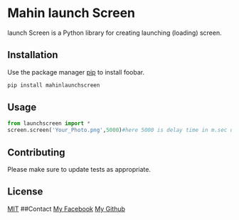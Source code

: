 # Mahin launch Screen

launch Screen is a Python library for creating launching (loading) screen.

## Installation

Use the package manager [pip](https://pip.pypa.io/en/stable/) to install foobar.

```bash
pip install mahinlaunchscreen
```

## Usage

```python
from launchscreen import * 
screen.screen('Your_Photo.png',5000)#here 5000 is delay time in m.sec unit

```

## Contributing


Please make sure to update tests as appropriate.

## License

[MIT](https://choosealicense.com/licenses/mit/)
##Contact
[My Facebook](https://www.facebook.com/root.mahin)
[My Github](https://www.github.com/mahinbinhasan)